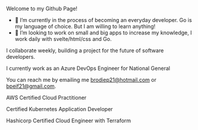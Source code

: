 Welcome to my Github Page!


- 🔭 I’m currently in the process of becoming an everyday developer. Go is my language of choice. But I am willing to learn anything!
- 👯 I’m looking to work on small and big apps to increase my knowledge, I work daily with svelte/html/css and Go.

I collaborate weekly, building a project for the future of software developers. 

I currently work as an Azure DevOps Engineer for National General

You can reach me by emailing me brodiep21@hotmail.com or bpeif21@gmail.com.


AWS Certified Cloud Practitioner

Certified Kubernetes Application Developer

Hashicorp Certified Cloud Engineer with Terraform
